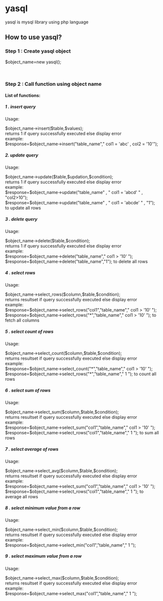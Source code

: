 <h1>yasql</h1>
<p>yasql is mysql library using php language</p>
<h2>How to use yasql?</h2>
<h3>Step 1 : Create yasql object</h3>
<p> $object_name=new yasql();</p>
<br/>
<h3>Step 2 : Call function using object name</h3>
<h4>List of functions:</h4>

<h5> 1 . insert query</h5>
<p>Usage: </p>
$object_name->insert($table,$values);<br>
returns 1 if query successfully executed else display error<br>
example:<br>
$response=$object_name->insert("table_name"," col1 = 'abc' , col2 = '10'");

<h5>2. update query</h5>
<p>Usage:</p>
$object_name->update($table,$updation,$condition);<br>
returns 1 if query successfully executed else display error<br>
example:<br>
$response=$object_name->update("table_name" , " col1 = 'abcd' " , "col2>10");<br>
$response=$object_name->update("table_name" , " col1 = 'abcde' " , "1");        to update all rows

<h5> 3 . delete query</h5>
<p>Usage: </p>
$object_name->delete($table,$condition);<br>
returns 1 if query successfully executed else display error<br>
example:<br>
$response=$object_name->delete("table_name"," col1 > '10' ");<br>
$response=$object_name->delete("table_name","1"); to delete  all rows

<h5> 4 . select rows</h5>
<p>Usage: </p>
$object_name->select_rows($column,$table,$condition);<br>
returns resultset if query successfully executed else display error<br>
example:<br>
$response=$object_name->select_rows("col1","table_name"," col1 > '10' ");<br>
$response=$object_name->select_rows("*","table_name","  col1 > '10' "); to fetch  all columns

<h5> 5 . select count of rows</h5>
<p>Usage: </p>
$object_name->select_count($column,$table,$condition);<br>
returns resultset if query successfully executed else display error<br>
example:<br>
$response=$object_name->select_count("*","table_name"," col1 > '10' ");<br>
$response=$object_name->select_rows("*","table_name"," 1 "); to count  all rows

<h5> 6 . select sum of rows</h5>
<p>Usage: </p>
$object_name->select_sum($column,$table,$condition);<br>
returns resultset if query successfully executed else display error<br>
example:<br>
$response=$object_name->select_sum("col1","table_name"," col1 > '10' ");<br>
$response=$object_name->select_rows("col1","table_name"," 1 "); to sum  all rows


<h5> 7 . select average of rows</h5>
<p>Usage: </p>
$object_name->select_avg($column,$table,$condition);<br>
returns resultset if query successfully executed else display error<br>
example:<br>
$response=$object_name->select_sum("col1","table_name"," col1 > '10' ");<br>
$response=$object_name->select_rows("col1","table_name"," 1 "); to average  all rows

<h5> 8 . select minimum value from a row</h5>
<p>Usage: </p>
$object_name->select_min($column,$table,$condition);<br>
returns resultset if query successfully executed else display error<br>
example:<br>
$response=$object_name->select_min("col1","table_name"," 1 ");

<h5> 9 . select maximum value from a row</h5>
<p>Usage: </p>
$object_name->select_max($column,$table,$condition);<br>
returns resultset if query successfully executed else display error<br>
example:<br>
$response=$object_name->select_max("col1","table_name"," 1 ");
